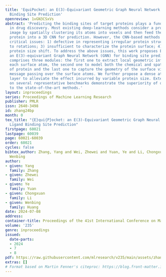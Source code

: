 ```yaml
---
title: 'EquiPocket: an E(3)-Equivariant Geometric Graph Neural Network for Ligand
  Binding Site Prediction'
openreview: 1vGN3CSxVs
abstract: 'Predicting the binding sites of target proteins plays a fundamental role
  in drug discovery. Most existing deep-learning methods consider a protein as a 3D
  image by spatially clustering its atoms into voxels and then feed the voxelized
  protein into a 3D CNN for prediction. However, the CNN-based methods encounter several
  critical issues: 1) defective in representing irregular protein structures; 2) sensitive
  to rotations; 3) insufficient to characterize the protein surface; 4) unaware of
  protein size shift. To address the above issues, this work proposes EquiPocket,
  an E(3)-equivariant Graph Neural Network (GNN) for binding site prediction, which
  comprises three modules: the first one to extract local geometric information for
  each surface atom, the second one to model both the chemical and spatial structure
  of protein and the last one to capture the geometry of the surface via equivariant
  message passing over the surface atoms. We further propose a dense attention output
  layer to alleviate the effect incurred by variable protein size. Extensive experiments
  on several representative benchmarks demonstrate the superiority of our framework
  to the state-of-the-art methods.'
layout: inproceedings
series: Proceedings of Machine Learning Research
publisher: PMLR
issn: 2640-3498
id: zhang24bp
month: 0
tex_title: "{E}qui{P}ocket: an E(3)-Equivariant Geometric Graph Neural Network for
  Ligand Binding Site Prediction"
firstpage: 60021
lastpage: 60039
page: 60021-60039
order: 60021
cycles: false
bibtex_author: Zhang, Yang and Wei, Zhewei and Yuan, Ye and Li, Chongxuan and Huang,
  Wenbing
author:
- given: Yang
  family: Zhang
- given: Zhewei
  family: Wei
- given: Ye
  family: Yuan
- given: Chongxuan
  family: Li
- given: Wenbing
  family: Huang
date: 2024-07-08
address:
container-title: Proceedings of the 41st International Conference on Machine Learning
volume: '235'
genre: inproceedings
issued:
  date-parts:
  - 2024
  - 7
  - 8
pdf: https://raw.githubusercontent.com/mlresearch/v235/main/assets/zhang24bp/zhang24bp.pdf
extras: []
# Format based on Martin Fenner's citeproc: https://blog.front-matter.io/posts/citeproc-yaml-for-bibliographies/
---
```


